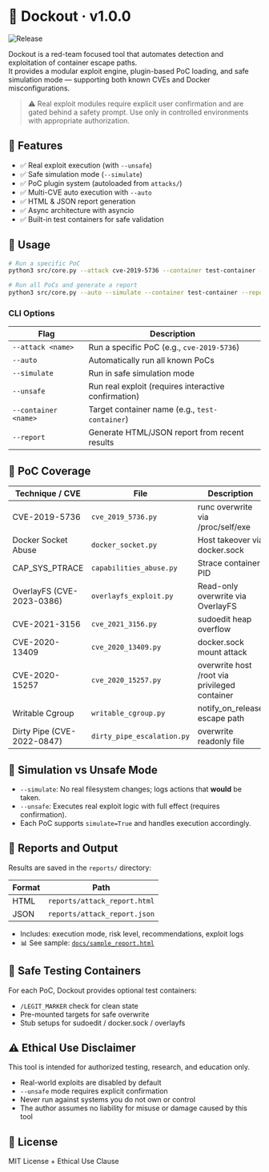 # 🐳 Dockout · v1.0.0
![Release](https://img.shields.io/github/v/release/schoi1337/dockout?style=flat-square)

Dockout is a red-team focused tool that automates detection and exploitation of container escape paths.  
It provides a modular exploit engine, plugin-based PoC loading, and safe simulation mode — supporting both known CVEs and Docker misconfigurations.

> ⚠️ Real exploit modules require explicit user confirmation and are gated behind a safety prompt. Use only in controlled environments with appropriate authorization.


## 🚀 Features

- ✅ Real exploit execution (with `--unsafe`)
- ✅ Safe simulation mode (`--simulate`)
- ✅ PoC plugin system (autoloaded from `attacks/`)
- ✅ Multi-CVE auto execution with `--auto`
- ✅ HTML & JSON report generation
- ✅ Async architecture with asyncio
- ✅ Built-in test containers for safe validation


## 🧠 Usage

```bash
# Run a specific PoC
python3 src/core.py --attack cve-2019-5736 --container test-container --simulate

# Run all PoCs and generate a report
python3 src/core.py --auto --simulate --container test-container --report html
```

### CLI Options

| Flag | Description |
|------|-------------|
| `--attack <name>` | Run a specific PoC (e.g., `cve-2019-5736`) |
| `--auto` | Automatically run all known PoCs |
| `--simulate` | Run in safe simulation mode |
| `--unsafe` | Run real exploit (requires interactive confirmation) |
| `--container <name>` | Target container name (e.g., `test-container`) |
| `--report` | Generate HTML/JSON report from recent results |


## 🔬 PoC Coverage

| Technique / CVE | File | Description | Status |
|-----------------|------|-------------|--------|
| CVE-2019-5736 | `cve_2019_5736.py` | runc overwrite via /proc/self/exe | ✅ Real |
| Docker Socket Abuse | `docker_socket.py` | Host takeover via docker.sock | ✅ Simulated |
| CAP_SYS_PTRACE | `capabilities_abuse.py` | Strace container PID | ✅ Simulated |
| OverlayFS (CVE-2023-0386) | `overlayfs_exploit.py` | Read-only overwrite via OverlayFS | ✅ Simulated |
| CVE-2021-3156 | `cve_2021_3156.py` | sudoedit heap overflow | ✅ Simulated |
| CVE-2020-13409 | `cve_2020_13409.py` | docker.sock mount attack | ✅ Simulated |
| CVE-2020-15257 | `cve_2020_15257.py` | overwrite host /root via privileged container | ✅ Simulated |
| Writable Cgroup | `writable_cgroup.py` | notify_on_release escape path | ✅ Simulated |
| Dirty Pipe (CVE-2022-0847) | `dirty_pipe_escalation.py` | overwrite readonly file | ✅ Simulated |


## 🧪 Simulation vs Unsafe Mode

- `--simulate`: No real filesystem changes; logs actions that **would** be taken.
- `--unsafe`: Executes real exploit logic with full effect (requires confirmation).
- Each PoC supports `simulate=True` and handles execution accordingly.


## 📂 Reports and Output

Results are saved in the `reports/` directory:

| Format | Path |
|--------|------|
| HTML | `reports/attack_report.html` |
| JSON | `reports/attack_report.json` |

- Includes: execution mode, risk level, recommendations, exploit logs  
- 📊 See sample: [`docs/sample_report.html`](docs/sample_report.html)


## 🧪 Safe Testing Containers

For each PoC, Dockout provides optional test containers:
- `/LEGIT_MARKER` check for clean state
- Pre-mounted targets for safe overwrite
- Stub setups for sudoedit / docker.sock / overlayfs


## ⚠️ Ethical Use Disclaimer

This tool is intended for authorized testing, research, and education only.

- Real-world exploits are disabled by default
- `--unsafe` mode requires explicit confirmation
- Never run against systems you do not own or control
- The author assumes no liability for misuse or damage caused by this tool


## 📜 License

MIT License + Ethical Use Clause
